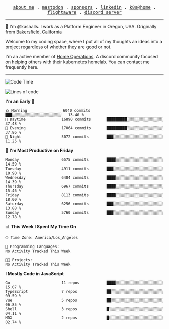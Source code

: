 <p align="center">
  <samp>
    <a href="https://jordanjones.org/">about me</a> .
    <a rel="me" href="https://mastodon.social/@kashall">mastodon</a> .
    <a href="https://github.com/sponsors/kashalls">sponsors</a> .
    <a href="https://linkedin.com/in/jordpjones">linkedin</a> .
    <a href="https://github.com/kashalls/home-cluster">k8s@home</a> .
    <a href="https://flightaware.com/adsb/stats/user/kashalls">flightaware</a> .
    <a href="https://discord.gg/V2WrCfqba9">discord server</a>
  </samp>
</p>

----------------------------------------------------------------

:wave: I'm @kashalls. I work as a Platform Engineer in Oregon, USA. Originally from [Bakersfield, California](https://maps.app.goo.gl/QQMtywTWghpXB6Tu6)

Welcome to my coding space, where I put all of my thoughts an ideas into a project regardless of whether they are good or not.

I'm an active member of [Home Operations](https://discord.gg/home-operations). A discord community focused on helping others with their kubernetes homelab. You can contact me frequently here.

----------------------------------------------------------------
<!--START_SECTION:waka-->
![Code Time](http://img.shields.io/badge/Code%20Time-2%2C484%20hrs%2039%20mins-blue)

![Lines of code](https://img.shields.io/badge/From%20Hello%20World%20I%27ve%20Written-8.6%20million%20lines%20of%20code-blue)

**I'm an Early 🐤** 

```text
🌞 Morning                6040 commits        ███░░░░░░░░░░░░░░░░░░░░░░   13.40 % 
🌆 Daytime                16890 commits       █████████░░░░░░░░░░░░░░░░   37.48 % 
🌃 Evening                17064 commits       █████████░░░░░░░░░░░░░░░░   37.86 % 
🌙 Night                  5072 commits        ███░░░░░░░░░░░░░░░░░░░░░░   11.25 % 
```
📅 **I'm Most Productive on Friday** 

```text
Monday                   6575 commits        ████░░░░░░░░░░░░░░░░░░░░░   14.59 % 
Tuesday                  4911 commits        ███░░░░░░░░░░░░░░░░░░░░░░   10.90 % 
Wednesday                6484 commits        ████░░░░░░░░░░░░░░░░░░░░░   14.39 % 
Thursday                 6967 commits        ████░░░░░░░░░░░░░░░░░░░░░   15.46 % 
Friday                   8113 commits        ████░░░░░░░░░░░░░░░░░░░░░   18.00 % 
Saturday                 6256 commits        ███░░░░░░░░░░░░░░░░░░░░░░   13.88 % 
Sunday                   5760 commits        ███░░░░░░░░░░░░░░░░░░░░░░   12.78 % 
```


📊 **This Week I Spent My Time On** 

```text
🕑︎ Time Zone: America/Los_Angeles

💬 Programming Languages: 
No Activity Tracked This Week

🐱‍💻 Projects: 
No Activity Tracked This Week
```

**I Mostly Code in JavaScript** 

```text
Go                       11 repos            ████░░░░░░░░░░░░░░░░░░░░░   15.07 % 
TypeScript               7 repos             ██░░░░░░░░░░░░░░░░░░░░░░░   09.59 % 
Vue                      5 repos             ██░░░░░░░░░░░░░░░░░░░░░░░   06.85 % 
Shell                    3 repos             █░░░░░░░░░░░░░░░░░░░░░░░░   04.11 % 
MDX                      2 repos             █░░░░░░░░░░░░░░░░░░░░░░░░   02.74 % 
```




<!--END_SECTION:waka-->
